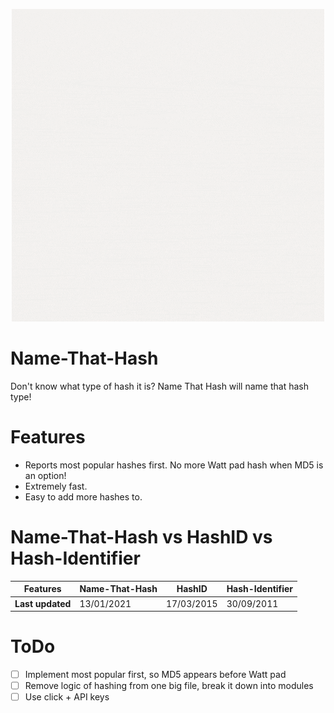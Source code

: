 <p align="center">

<img src="logo.gif">
</p>


# Name-That-Hash
Don't know what type of hash it is? Name That Hash will name that hash type!

# Features
* Reports most popular hashes first. No more Watt pad hash when MD5 is an option!
* Extremely fast.
* Easy to add more hashes to.

# Name-That-Hash vs HashID vs Hash-Identifier

| **Features** | Name-That-Hash | HashID | Hash-Identifier |
| ---- | ---- | ---- | ---- |
| **Last updated** | 13/01/2021 | 17/03/2015 | 30/09/2011 |


# ToDo

- [ ] Implement most popular first, so MD5 appears before Watt pad
- [ ] Remove logic of hashing from one big file, break it down into modules
- [ ] Use click + API keys
